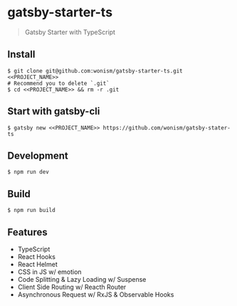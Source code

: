 # gatsby-starter-ts
> Gatsby Starter with TypeScript

## Install
```
$ git clone git@github.com:wonism/gatsby-starter-ts.git <<PROJECT_NAME>>
# Recommend you to delete `.git`
$ cd <<PROJECT_NAME>> && rm -r .git
```

## Start with gatsby-cli
```
$ gatsby new <<PROJECT_NAME>> https://github.com/wonism/gatsby-stater-ts
```

## Development
```
$ npm run dev
```

## Build
```
$ npm run build
```

## Features
- TypeScript
- React Hooks
- React Helmet
- CSS in JS w/ emotion
- Code Splitting & Lazy Loading w/ Suspense
- Client Side Routing w/ Reacth Router
- Asynchronous Request w/ RxJS & Observable Hooks
